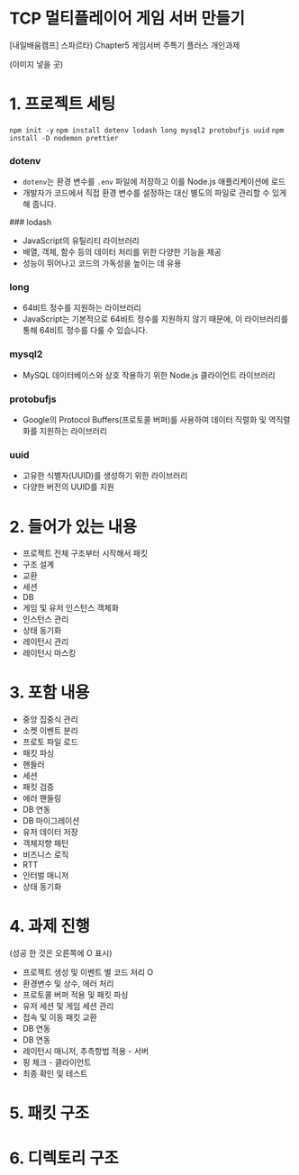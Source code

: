 # TCP 멀티플레이어 게임 서버 만들기

[내일배움캠프] 스파르타) Chapter5 게임서버 주특기 플러스 개인과제

(이미지 넣을 곳)

# 1. 프로젝트 세팅

`npm init -y`
`npm install dotenv lodash long mysql2 protobufjs uuid`
`npm install -D nodemon prettier`

### dotenv

- `dotenv`는 환경 변수를 `.env` 파일에 저장하고 이를 Node.js 애플리케이션에 로드
- 개발자가 코드에서 직접 환경 변수를 설정하는 대신 별도의 파일로 관리할 수 있게 해 줍니다.

### lodash

- JavaScript의 유틸리티 라이브러리
- 배열, 객체, 함수 등의 데이터 처리를 위한 다양한 기능을 제공
- 성능이 뛰어나고 코드의 가독성을 높이는 데 유용

### long

- 64비트 정수를 지원하는 라이브러리
- JavaScript는 기본적으로 64비트 정수를 지원하지 않기 때문에, 이 라이브러리를 통해 64비트 정수를 다룰 수 있습니다.

### mysql2

- MySQL 데이터베이스와 상호 작용하기 위한 Node.js 클라이언트 라이브러리

### protobufjs

- Google의 Protocol Buffers(프로토콜 버퍼)를 사용하여 데이터 직렬화 및 역직렬화를 지원하는 라이브러리

### uuid

- 고유한 식별자(UUID)를 생성하기 위한 라이브러리
- 다양한 버전의 UUID를 지원

# 2. 들어가 있는 내용

- 프로젝트 전체 구조부터 시작해서 패킷
- 구조 설계
- 교환
- 세션
- DB
- 게임 및 유저 인스턴스 객체화
- 인스턴스 관리
- 상태 동기화
- 레이턴시 관리
- 레이턴시 마스킹

# 3. 포함 내용

- 중앙 집중식 관리
- 소켓 이벤트 분리
- 프로토 파일 로드
- 패킷 파싱
- 핸들러
- 세션
- 패킷 검증
- 에러 핸들링
- DB 연동
- DB 마이그레이션
- 유저 데이터 저장
- 객체지향 패턴
- 비즈니스 로직
- RTT
- 인터벌 매니저
- 상태 동기화

# 4. 과제 진행

(성공 한 것은 오른쪽에 O 표시)

- 프로젝트 생성 및 이벤트 별 코드 처리 O
- 환경변수 및 상수, 에러 처리
- 프로토콜 버퍼 적용 및 패킷 파싱
- 유저 세션 및 게임 세션 관리
- 접속 및 이동 패킷 교환
- DB 연동
- DB 연동
- 레이턴시 매니저, 추측항법 적용 - 서버
- 핑 체크 - 클라이언트
- 최종 확인 및 테스트

# 5. 패킷 구조

# 6. 디렉토리 구조

